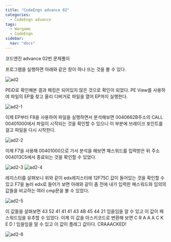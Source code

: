 ```yaml
---
title: "CodeEngn advance 02"
categories:
  - CodeEngn advance
tags:
  - Wargame
  - CodeEngn
sidebar:
  nav: "docs"
---
```


코드엔진 advance 02번 문제풀이

프로그램을 실행하면 아래와 같은 창이 하나 뜨는 것을 볼 수 있다.

![ad2](https://user-images.githubusercontent.com/91646923/135476652-8b6625ad-1515-4681-a9a2-d8c406aeb475.JPG)

PEiD로 확인해본 결과 패킹은 되어있지 않은 것으로 확인이 되었다. PE View를 사용하여 파일의 EP를 찾고 올리 디버거로 파일을 열어 EP까지 실행한다.

![ad2-1](https://user-images.githubusercontent.com/91646923/135476663-c313c95b-a0be-4098-a9e2-3794325ca878.JPG)

이제 EP부터 F8을 사용하여 파일을 실행하면서 분석해보면 0040662B주소의 CALL 00401000에서 파일이 시작되는 것을 확인할 수 있으니 이 부분에 브레이크 포인트를 걸고 파일을 다시 시작한다.

![ad2-2](https://user-images.githubusercontent.com/91646923/135476673-ace965b7-3477-45da-ac56-1747f3d3888c.JPG)

이제 F7을 사용해 00401000으로 가서 분석을 해보면 패스워드를 입력받은 뒤 주소 004013C5에서 종료되는 것을 확인할 수 있었다.

![ad2-3](https://user-images.githubusercontent.com/91646923/135476690-6c2b8102-c918-45b2-a33f-cad9aa20d090.JPG)
![ad2-4](https://user-images.githubusercontent.com/91646923/135476701-0a2081ac-cfb2-4715-94f4-0d26a060d6c9.JPG)

레지스터를 살펴보니 위와 같이 edx레지스터에 12F75C 값이 들어있는 것을 확인할 수 있고 F7을 눌러 edx로 들어가 보면 아래와 같이 좀 전에 내가 입력한 패스워드와 임의의 값들을 비교하는 여러 cmp문을 볼 수 있었다.

![ad2-5](https://user-images.githubusercontent.com/91646923/135476717-5c9f4973-9d52-4ae1-948c-f74d0327f694.JPG)

이 값들을 살펴보면 43 52 41 41 41 43 4B 45 44 21 임을임을 알 수 있고 이 값이 패스워드임을 유추할 수 있었다. 이제 이 값을 아스키코드로 변환해 보면 C R A A A C K E D ! 임을임을 알 수 있고 이 값이 플래그 값이다. CRAAACKED!

![ad2-6](https://user-images.githubusercontent.com/91646923/135476745-baa15e55-fdc5-4f92-b6d9-0c0f27dc09f1.JPG)


